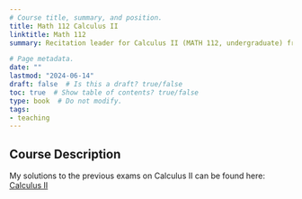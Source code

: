 ```yaml
---
# Course title, summary, and position.
title: Math 112 Calculus II
linktitle: Math 112
summary: Recitation leader for Calculus II (MATH 112, undergraduate) from Fall 2019-Spring 2022.

# Page metadata.
date: ""
lastmod: "2024-06-14"
draft: false  # Is this a draft? true/false
toc: true  # Show table of contents? true/false
type: book  # Do not modify.
tags: 
- teaching
---
```


## Course Description

My solutions to the previous exams on Calculus II can be found here: [Calculus II](CalculusII.pdf)